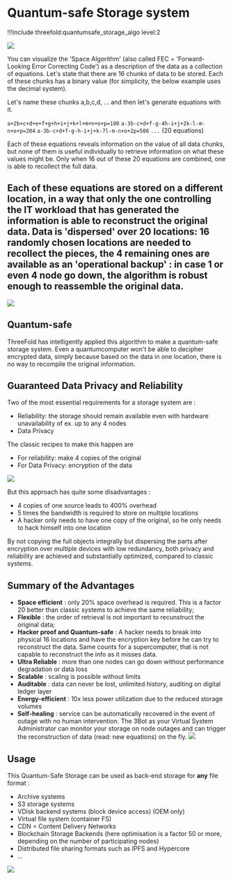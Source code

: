 # Quantum-safe Storage system

!!!include threefold:quantumsafe_storage_algo level:2

![](img/archi_storage_dispersed.png)

You can visualize the 'Space Algorithm' (also called FEC = 'Forward-Looking Error Correcting Code') as a description of the data as a collection of equations. Let's state that there are 16 chunks of data to be stored. Each of these chunks has a binary value (for simplicity, the below example uses the decimal system). 

Let's name these chunks a,b,c,d, ... and then let's generate equations with it. 

`a+2b+c+d+e+f+g+h+i+j+k+l+m+n+o+p=100`
`a-3b-c+d+f-g-4h-i+j+2k-l-m-n+o+p=204`
`a-3b-c+d+f-g-h-i+j+k-7l-m-n+o+2p=506`
`...` (20 equations)

Each of these equations reveals information on the value of all data chunks, but none of them is useful individually to retrieve information on what these values might be. Only when 16 out of these 20 equations are combined, one is able to recollect the full data. 

Each of these equations are stored on a different location, in a way that only the one controlling the IT workload that has generated the information is able to reconstruct the original data. Data is 'dispersed' over 20 locations: 16 randomly chosen locations are needed to recollect the pieces, the 4 remaining ones are available as an 'operational backup' : in case 1 or even 4 node go down, the algorithm is robust enough to reassemble the original data. 
---
![](img/archi_qsfs.png)

## Quantum-safe 

ThreeFold has intelligently applied this algorithm to make a quantum-safe storage system. Even a quantumcomputer won't be able to decipher encrypted data, simply because based on the data in one location, there is no way to recompile the original information. 

## Guaranteed Data Privacy and Reliability 

Two of the most essential requirements for a storage system are : 
- Reliability: the storage should remain available even with hardware unavailability of ex. up to any 4 nodes
- Data Privacy

The classic recipes to make this happen are
- For reliability: make 4 copies of the original
- For Data Privacy: encryption of the data

![](img/archi_storage_oldschool.png)

But this approach has quite some disadvantages :
- 4 copies of one source leads to 400% overhead 
- 5 times the bandwidth is required to store on multiple locations
- A hacker only needs to have one copy of the original, so he only needs to hack himself into one location

By not copying the full objects integrally but dispersing the parts after encryption over multiple devices with low redundancy, both privacy and reliability are achieved and substantially optimized, compared to classic systems.  

## Summary of the Advantages

- **Space efficient** : only 20% space overhead is required. This is a factor 20 better than classic systems to achieve the same reliability; 
- **Flexible** : the order of retrieval is not important to recunstruct the original data;
- **Hacker proof and Quantum-safe** : A hacker needs to break into physical 16 locations and have the encryption key before he can try to reconstruct the data. Same counts for a supercomputer, that is not capable to reconstruct the info as it misses data. 
- **Ultra Reliable** : more than one nodes can go down without performance degradation or data loss
- **Scalable** : scaling is possible without limits
- **Auditable** : data can never be lost, unlimited history, auditing on digital ledger layer
- **Energy-efficient** : 10x less power utilization due to the reduced storage volumes
- **Self-healing** : service can be automatically recovered in the event of outage with no human intervention. The 3Bot as your Virtual System Administrator can monitor your storage on node outages and can trigger the reconstruction of data (read: new equations) on the fly. 
![](img/archi_qsfs_selfhealing.png)

## Usage

This Quantum-Safe Storage can be used as back-end storage for **any** file format : 

- Archive systems
- S3 storage systems
- VDisk backend systems (block device access) (OEM only)
- Virtual file system (container FS)
- CDN = Content Delivery Networks
- Blockchain Storage Backends (here optimisation is a factor 50 or more, depending on the number of participating nodes)
- Distributed file sharing formats such as IPFS and Hypercore
- ...

![](img/archi_qsfs_scales.png)
